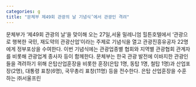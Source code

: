 ```yaml
---
categories: g
title: "문체부 제49회 관광의 날 기념식’에서 관광인 격려"
---
```

문체부가 ‘제49회 관광의 날’을 맞이해 오는 27일,서울 밀레니엄 힐튼호텔에서 ‘관광으로 행복한 국민, 재도약의 관광산업’이라는 주제로 기념식을 열고 관광진흥유공자 22명에게 정부포상을 수여한다. 이번 기념식에는 관광업종별 협회와 지역별 관광협회 관계자를 비롯해 관광업계 종사자 등이 함께한다. 문체부는 한국 관광 발전에 이바지한 관광인들을 격려하기 위해 은탑산업훈장을 비롯한 훈장(은탑 1명, 동탑 1명, 철탑 1명)과 산업포장(2명), 대통령 표창(6명), 국무총리 표창(11명) 등을 전수한다. 은탑 산업훈장을 수훈하는 ㈜서울프린